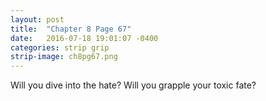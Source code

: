 ```yaml
---
layout: post
title:  "Chapter 8 Page 67"
date:   2016-07-18 19:01:07 -0400
categories: strip grip
strip-image: ch8pg67.png
---
```

Will you dive into the hate? Will you grapple your toxic fate?  
